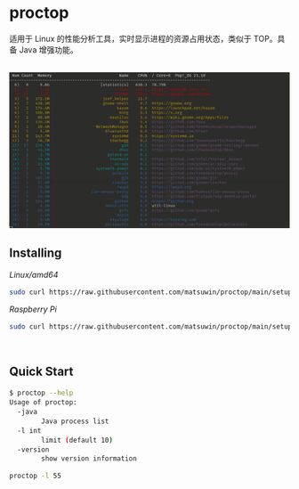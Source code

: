 # proctop

适用于 Linux 的性能分析工具，实时显示进程的资源占用状态，类似于 TOP。具备 Java 增强功能。

<br>

<img src="demo.png">

<br>

## Installing

*Linux/amd64*

```sh
sudo curl https://raw.githubusercontent.com/matsuwin/proctop/main/setup.sh | sh
```

*Raspberry Pi*

```sh
sudo curl https://raw.githubusercontent.com/matsuwin/proctop/main/setup-rasp.sh | sh
```

<br>

## Quick Start

```sh
$ proctop --help
Usage of proctop:
  -java
    	Java process list
  -l int
    	limit (default 10)
  -version
    	show version information
```

```sh
proctop -l 55
```
